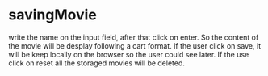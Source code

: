 # savingMovie
write the name on the input field, after that click on enter. So the content of the movie will be desplay following a cart format. If the user click on save, it will be keep locally on the browser so the user could see later. If the use click on reset all the storaged movies will be deleted.
